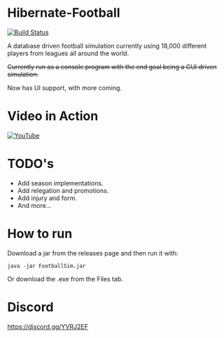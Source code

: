 # Hibernate-Football

[![Build Status](https://travis-ci.com/jameslfc19/Hibernate-Football.svg?branch=master)](https://travis-ci.com/jameslfc19/Hibernate-Football)

A database driven football simulation currently using 18,000 different players from leagues all around the world.

~~Currently run as a console program with the end goal being a GUI driven simulation.~~

Now has UI support, with more coming.

# Video in Action

[![YouTube](https://img.youtube.com/vi/sa5dl1AiVEY/0.jpg)](https://www.youtube.com/watch?v=sa5dl1AiVEY)

# TODO's
* Add season implementations.
* Add relegation and promotions.
* Add injury and form.
* And more...

# How to run
Download a jar from the releases page and then run it with:
```
java -jar FootballSim.jar
```
Or download the .exe from the Files tab.

# Discord
https://discord.gg/YVRJ2EF
